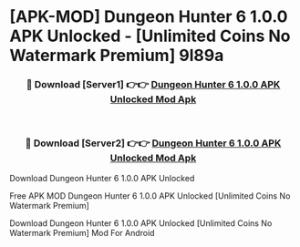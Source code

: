 # [APK-MOD] Dungeon Hunter 6 1.0.0 APK Unlocked - [Unlimited Coins No Watermark Premium] 9l89a



<div align="center">
<h3>🔴 Download [Server1] 👉👉 <a href="https://momento.my/?title=Dungeon_Hunter_6_1.0.0_APK_Unlocked">Dungeon Hunter 6 1.0.0 APK Unlocked Mod Apk</a></h3><br>

<h3>🔴 Download [Server2] 👉👉 <a href="https://momento.my/?title=Dungeon_Hunter_6_1.0.0_APK_Unlocked">Dungeon Hunter 6 1.0.0 APK Unlocked Mod Apk</a></h3>
</div>



Download Dungeon Hunter 6 1.0.0 APK Unlocked 

Free APK MOD Dungeon Hunter 6 1.0.0 APK Unlocked [Unlimited Coins No Watermark Premium]

Download Dungeon Hunter 6 1.0.0 APK Unlocked [Unlimited Coins No Watermark Premium] Mod For Android
